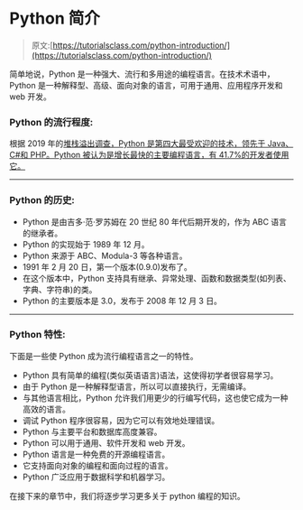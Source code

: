 # Python 简介

> 原文:[https://tutorialsclass.com/python-introduction/](https://tutorialsclass.com/python-introduction/)

简单地说，Python 是一种强大、流行和多用途的编程语言。在技术术语中，Python 是一种解释型、高级、面向对象的语言，可用于通用、应用程序开发和 web 开发。

### Python 的流行程度:

根据 2019 年的[堆栈溢出调查，Python 是第四大最受欢迎的技术，领先于 Java、C#和 PHP。Python 被认为是增长最快的主要编程语言，有 41.7%的开发者使用它。](https://insights.stackoverflow.com/survey/2019#most-popular-technologies)

* * *

### Python 的历史:

*   Python 是由吉多·范·罗苏姆在 20 世纪 80 年代后期开发的，作为 ABC 语言的继承者。
*   Python 的实现始于 1989 年 12 月。
*   Python 来源于 ABC、Modula-3 等各种语言。
*   1991 年 2 月 20 日，第一个版本(0.9.0)发布了。
*   在这个版本中，Python 支持具有继承、异常处理、函数和数据类型(如列表、字典、字符串)的类。
*   Python 的主要版本是 3.0，发布于 2008 年 12 月 3 日。

* * *

### Python 特性:

下面是一些使 Python 成为流行编程语言之一的特性。

*   Python 具有简单的编程(类似英语语言)语法，这使得初学者很容易学习。
*   由于 Python 是一种解释型语言，所以可以直接执行，无需编译。
*   与其他语言相比，Python 允许我们用更少的行编写代码，这也使它成为一种高效的语言。
*   调试 Python 程序很容易，因为它可以有效地处理错误。
*   Python 与主要平台和数据库高度兼容。
*   Python 可以用于通用、软件开发和 web 开发。
*   Python 语言是一种免费的开源编程语言。
*   它支持面向对象的编程和面向过程的语言。
*   Python 广泛应用于数据科学和机器学习。

在接下来的章节中，我们将逐步学习更多关于 python 编程的知识。